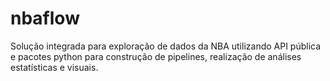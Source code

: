 # nbaflow
Solução integrada para exploração de dados da NBA utilizando API pública e pacotes python para construção de pipelines, realização de análises estatísticas e visuais.
